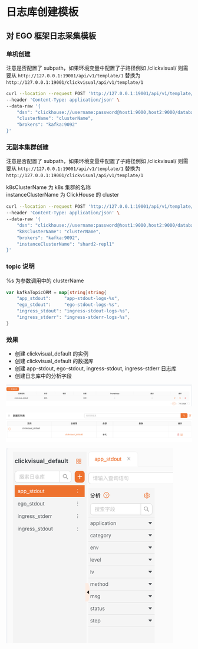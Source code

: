 # 日志库创建模板

## 对 EGO 框架日志采集模板

### 单机创建
注意是否配置了 subpath，如果环境变量中配置了子路径例如 /clickvisual/ 则需要从
`http://127.0.0.1:19001/api/v1/template/1` 替换为 `http://127.0.0.1:19001/clickvisual/api/v1/template/1`
```sh
curl --location --request POST 'http://127.0.0.1:19001/api/v1/template/1' \
--header 'Content-Type: application/json' \
--data-raw '{
    "dsn": "clickhouse://username:password@host1:9000,host2:9000/database?dial_timeout=200ms&max_execution_time=60",
    "clusterName": "clusterName",
    "brokers": "kafka:9092"
}'
```

### 无副本集群创建
注意是否配置了 subpath，如果环境变量中配置了子路径例如 /clickvisual/ 则需要从
`http://127.0.0.1:19001/api/v1/template/1` 替换为 `http://127.0.0.1:19001/clickvisual/api/v1/template/1`

k8sClusterName 为 k8s 集群的名称  
instanceClusterName 为 ClickHouse 的 cluster
```sh
curl --location --request POST 'http://127.0.0.1:19001/api/v1/template/1' \
--header 'Content-Type: application/json' \
--data-raw '{
    "dsn": "clickhouse://username:password@host1:9000,host2:9000/database?dial_timeout=200ms&max_execution_time=60",
    "k8sClusterName": "clusterName", 
    "brokers": "kafka:9092",
    "instanceClusterName": "shard2-repl1"
}'
```

### topic 说明
%s 为参数调用中的 clusterName
```go
var kafkaTopicORM = map[string]string{
	"app_stdout":     "app-stdout-logs-%s",
	"ego_stdout":     "ego-stdout-logs-%s",
	"ingress_stdout": "ingress-stdout-logs-%s",
	"ingress_stderr": "ingress-stderr-logs-%s",
}
```


### 效果
- 创建 clickvisual_default 的实例
- 创建 clickvisual_default 的数据库
- 创建 app-stdout, ego-stdout, ingress-stdout, ingress-stderr 日志库
- 创建日志库中的分析字段


![img.png](../../images/template_one_1.png)

![img_1.png](../../images/template_one_2.png)

![img_2.png](../../images/template_one_3.png)